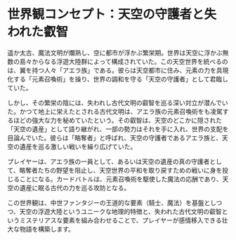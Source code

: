 # 世界観コンセプト：天空の守護者と失われた叡智

遥か太古、魔法文明が爛熟し、空に都市が浮かぶ繁栄期。世界は天空に浮かぶ無数の島々からなる浮遊大陸群によって構成されていた。この天空世界を統べるのは、翼を持つ人々「アエラ族」である。彼らは天空都市に住み、元素の力を具現化する「元素召喚術」を操り、世界の調和を守る「天空の守護者」として君臨していた。

しかし、その繁栄の陰には、失われし古代文明の叡智を巡る深い対立が潜んでいた。かつて地上に栄えたとされる古代文明は、アエラ族の元素召喚術をも凌駕するほどの強大な力を秘めていたという。その叡智は、天空のどこかに隠された「天空の遺産」として語り継がれ、一部の勢力はそれを手に入れ、世界の支配を目論んでいた。彼らは「略奪者」と呼ばれ、天空の守護者であるアエラ族と、天空の遺産を巡る激しい戦いを繰り広げていた。

プレイヤーは、アエラ族の一員として、あるいは天空の遺産の真の守護者として、略奪者たちの野望を阻止し、天空世界の平和を取り戻すための戦いに身を投じることになる。カードバトルは、元素召喚術を駆使した魔法の応酬であり、天空の遺産に眠る古代の力を巡る攻防となる。

この世界観は、中世ファンタジーの王道的な要素（騎士、魔法）を基盤としつつ、天空の浮遊大陸というユニークな地理的特徴と、失われた古代文明の叡智というミステリアスな要素を組み合わせることで、プレイヤーが感情移入できる壮大な物語を構築します。
